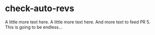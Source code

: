 # check-auto-revs

A little more text here.
A little more text here.
And more text to feed PR 5.
This is going to be endless...

